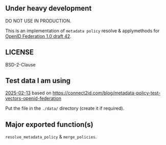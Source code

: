 ## Under heavy development

DO NOT USE IN PRODUCTION.

This is an implementation of `metadata policy` resolve & applymethods for [OpenID Federation 1.0 draft 42](https://openid.net/specs/openid-federation-1_0.html). 

## LICENSE

BSD-2-Clause

## Test data I am using

[2025-02-13](https://bitbucket.org/connect2id/oauth-2.0-sdk-with-openid-connect-extensions/downloads/metadata-policy-test-vectors-2025-02-13.json) based on https://connect2id.com/blog/metadata-policy-test-vectors-openid-federation

Put the file in the `./data/` directory (create it if required).


## Major exported function(s)

`resolve_metadata_policy` & `merge_policies`.
